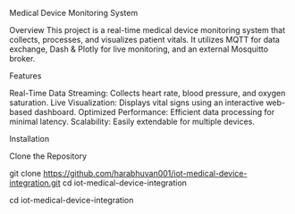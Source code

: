 Medical Device Monitoring System

Overview
This project is a real-time medical device monitoring system that collects, processes, and visualizes patient vitals. It utilizes MQTT for data exchange, Dash & Plotly for live monitoring, and an external Mosquitto broker.

Features

Real-Time Data Streaming: Collects heart rate, blood pressure, and oxygen saturation.
Live Visualization: Displays vital signs using an interactive web-based dashboard.
Optimized Performance: Efficient data processing for minimal latency.
Scalability: Easily extendable for multiple devices.

Installation

Clone the Repository

 git clone https://github.com/harabhuvan001/iot-medical-device-integration.git cd iot-medical-device-integration 

 cd iot-medical-device-integration
